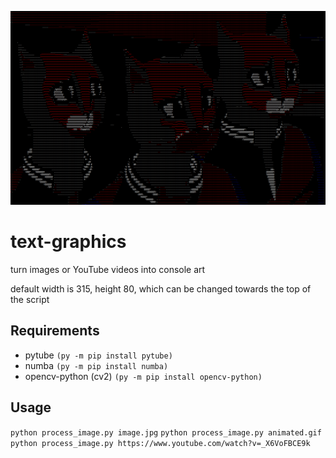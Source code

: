 ![](example.gif)

# text-graphics
turn images or YouTube videos into console art

default width is 315, height 80, which can be changed towards the top of the script

## Requirements
* pytube `(py -m pip install pytube)`
* numba `(py -m pip install numba)`
* opencv-python (cv2) `(py -m pip install opencv-python)`
## Usage
`python process_image.py image.jpg`
`python process_image.py animated.gif`
`python process_image.py https://www.youtube.com/watch?v=_X6VoFBCE9k`
